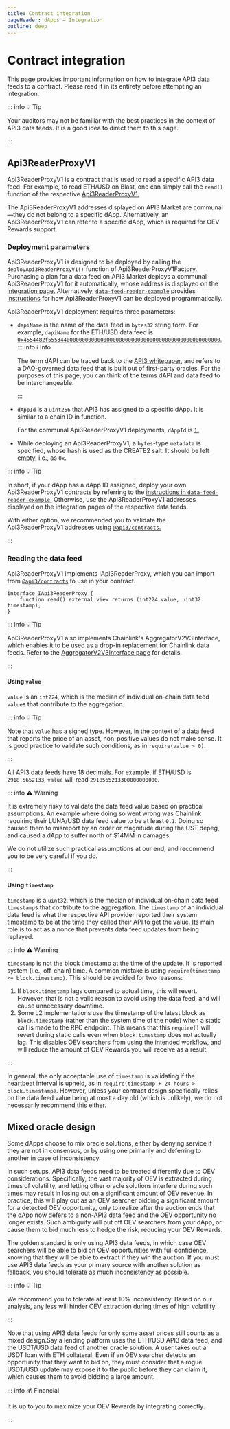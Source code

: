```yaml
---
title: Contract integration
pageHeader: dApps → Integration
outline: deep
---
```


<PageHeader/>

# Contract integration

This page provides important information on how to integrate API3 data feeds to a contract.
Please read it in its entirety before attempting an integration.

::: info 💡 Tip

Your auditors may not be familiar with the best practices in the context of API3 data feeds.
It is a good idea to direct them to this page.

:::

## Api3ReaderProxyV1

Api3ReaderProxyV1 is a contract that is used to read a specific API3 data feed.
For example, to read ETH/USD on Blast, one can simply call the `read()` function of the respective [Api3ReaderProxyV1.](https://blastscan.io/address/0x5b0cf2b36a65a6BB085D501B971e4c102B9Cd473#readProxyContract#F17)

The Api3ReaderProxyV1 addresses displayed on API3 Market are communal—they do not belong to a specific dApp.
Alternatively, an Api3ReaderProxyV1 can refer to a specific dApp, which is required for OEV Rewards support.

### Deployment parameters

Api3ReaderProxyV1 is designed to be deployed by calling the `deployApi3ReaderProxyV1()` function of Api3ReaderProxyV1Factory.
Purchasing a plan for a data feed on API3 Market deploys a communal Api3ReaderProxyV1 for it automatically, whose address is displayed on the [integration page.](https://market.api3.org/blast/eth-usd/integrate)
Alternatively, [`data-feed-reader-example`](https://github.com/api3dao/data-feed-reader-example) provides [instructions](https://github.com/api3dao/data-feed-reader-example/blob/main/scripts/README.md#deploying-proxy-contracts-programmatically) for how Api3ReaderProxyV1 can be deployed programmatically.

Api3ReaderProxyV1 deployment requires three parameters:

- `dapiName` is the name of the data feed in `bytes32` string form.
  For example, `dapiName` for the ETH/USD data feed is [`0x4554482f55534400000000000000000000000000000000000000000000000000`.](https://blastscan.io/address/0x5b0cf2b36a65a6BB085D501B971e4c102B9Cd473#readProxyContract#F4)
  ::: info ℹ️ Info

  The term dAPI can be traced back to the [API3 whitepaper](https://github.com/api3dao/api3-whitepaper/blob/master/api3-whitepaper.pdf), and refers to a DAO-governed data feed that is built out of first-party oracles.
  For the purposes of this page, you can think of the terms dAPI and data feed to be interchangeable.

  :::

- `dAppId` is a `uint256` that API3 has assigned to a specific dApp.
  It is similar to a chain ID in function.

  For the communal Api3ReaderProxyV1 deployments, `dAppId` is [`1`.](https://blastscan.io/address/0x5b0cf2b36a65a6BB085D501B971e4c102B9Cd473#readProxyContract#F5)

- While deploying an Api3ReaderProxyV1, a `bytes`-type `metadata` is specified, whose hash is used as the CREATE2 salt.
  It should be left [empty](https://blastscan.io/tx/0x0e98bc849985df6d5489396d66b766019c547fedfe3c3fb881276d7fb76ef26e#eventlog#17), i.e., as `0x`.

::: info 💡 Tip

In short, if your dApp has a dApp ID assigned, deploy your own Api3ReaderProxyV1 contracts by referring to the [instructions in `data-feed-reader-example`.](https://github.com/api3dao/data-feed-reader-example/blob/main/scripts/README.md#deploying-proxy-contracts-programmatically)
Otherwise, use the Api3ReaderProxyV1 addresses displayed on the integration pages of the respective data feeds.

With either option, we recommended you to validate the Api3ReaderProxyV1 addresses using [`@api3/contracts`.](./api3-contracts.md)

:::

### Reading the data feed

Api3ReaderProxyV1 implements IApi3ReaderProxy, which you can import from [`@api3/contracts`](./api3-contracts.md) to use in your contract.

```solidity
interface IApi3ReaderProxy {
    function read() external view returns (int224 value, uint32 timestamp);
}
```

::: info 💡 Tip

Api3ReaderProxyV1 also implements Chainlink's AggregatorV2V3Interface, which enables it to be used as a drop-in replacement for Chainlink data feeds.
Refer to the [AggregatorV2V3Interface page](./aggregatorv2v3interface.md) for details.

:::

#### Using `value`

`value` is an `int224`, which is the median of individual on-chain data feed `value`s that contribute to the aggregation.

::: info 💡 Tip

Note that `value` has a signed type.
However, in the context of a data feed that reports the price of an asset, non-positive values do not make sense.
It is good practice to validate such conditions, as in `require(value > 0)`.

:::

All API3 data feeds have 18 decimals.
For example, if ETH/USD is `2918.5652133`, `value` will read `2918565213300000000000`.

::: info ⚠️ Warning

It is extremely risky to validate the data feed value based on practical assumptions.
An example where doing so went wrong was Chainlink requiring their LUNA/USD data feed value to be at least `0.1`.
Doing so caused them to misreport by an order or magnitude during the UST depeg, and caused a dApp to suffer north of $14MM in damages.

We do not utilize such practical assumptions at our end, and recommend you to be very careful if you do.

:::

#### Using `timestamp`

`timestamp` is a `uint32`, which is the median of individual on-chain data feed `timestamp`s that contribute to the aggregation.
The `timestamp` of an individual data feed is what the respective API provider reported their system timestamp to be at the time they called their API to get the value.
Its main role is to act as a nonce that prevents data feed updates from being replayed.

::: info ⚠️ Warning

`timestamp` is not the block timestamp at the time of the update.
It is reported system (i.e., off-chain) time.
A common mistake is using `require(timestamp <= block.timestamp)`.
This should be avoided for two reasons:

1. If `block.timestamp` lags compared to actual time, this will revert.
   However, that is not a valid reason to avoid using the data feed, and will cause unnecessary downtime.
2. Some L2 implementations use the timestamp of the latest block as `block.timestamp` (rather than the system time of the node) when a static call is made to the RPC endpoint.
   This means that this `require()` will revert during static calls even when `block.timestamp` does not actually lag.
   This disables OEV searchers from using the intended workflow, and will reduce the amount of OEV Rewards you will receive as a result.

:::

In general, the only acceptable use of `timestamp` is validating if the heartbeat interval is upheld, as in `require(timestamp + 24 hours > block.timestamp)`.
However, unless your contract design specifically relies on the data feed value being at most a day old (which is unlikely), we do not necessarily recommend this either.

## Mixed oracle design

Some dApps choose to mix oracle solutions, either by denying service if they are not in consensus, or by using one primarily and deferring to another in case of inconsistency.

In such setups, API3 data feeds need to be treated differently due to OEV considerations.
Specifically, the vast majority of OEV is extracted during times of volatility, and letting other oracle solutions interfere during such times may result in losing out on a significant amount of OEV revenue.
In practice, this will play out as an OEV searcher bidding a significant amount for a detected OEV opportunity, only to realize after the auction ends that the dApp now defers to a non-API3 data feed and the OEV opportunity no longer exists.
Such ambiguity will put off OEV searchers from your dApp, or cause them to bid much less to hedge the risk, reducing your OEV Rewards.

The golden standard is only using API3 data feeds, in which case OEV searchers will be able to bid on OEV opportunities with full confidence, knowing that they will be able to extract if they win the auction.
If you must use API3 data feeds as your primary source with another solution as fallback, you should tolerate as much inconsistency as possible.

::: info 💡 Tip

We recommend you to tolerate at least 10% inconsistency.
Based on our analysis, any less will hinder OEV extraction during times of high volatility.

:::

Note that using API3 data feeds for only some asset prices still counts as a mixed design.Say a lending platform uses the ETH/USD API3 data feed, and the USDT/USD data feed of another oracle solution.
A user takes out a USDT loan with ETH collateral.
Even if an OEV searcher detects an opportunity that they want to bid on, they must consider that a rogue USDT/USD update may expose it to the public before they can claim it, which causes them to avoid bidding a large amount.

::: info 💰 Financial

It is up to you to maximize your OEV Rewards by integrating correctly.

:::
